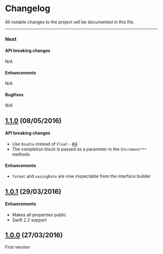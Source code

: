 # Changelog

All notable changes to the project will be documented in this file.

---

### Next

#### API breaking changes

N/A

#### Enhancements

N/A

#### Bugfixes

N/A

## [1.1.0](https://github.com/tbaranes/IncrementableLabel/releases/tag/1.1.0) (08/05/2016)

#### API breaking changes

- Use `Double` instead of `Float` - [#4](https://github.com/recisio/IncrementableLabel/issues/4)
- The completion block is passed as a parameter in the `Increment***` methods

#### Enhancements

- `format` and `easingRate` are now inspectable from the interface builder

## [1.0.1](https://github.com/tbaranes/IncrementableLabel/releases/tag/1.0.1) (29/03/2016)

#### Enhancements

- Makes all properties public
- Swift 2.2 support

## [1.0.0](https://github.com/tbaranes/IncrementableLabel/releases/tag/1.0.0) (27/03/2016)

First version

